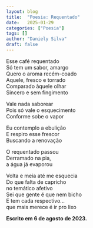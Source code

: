 ```yaml
---
layout: blog
title:  "Poesia: Requentado"
date:   2025-01-29
categories: ["Poesia"]
tags: []
author: "Daniely Silva"
draft: false
---
```

<section class="poesia">

Esse café requentado\
Só tem um sabor, amargo\
Quero o aroma recém-coado\
Aquele, fresco e torrado\
Comparado àquele olhar\
Sincero e sem fingimento

Vale nada saborear\
Pois só vale o esquecimento\
Conforme sobe o vapor

Eu contemplo a ebulição\
E respiro esse frescor\
Buscando a renovação

O requentado passou\
Derramado na pia,\
a água já evaporou

Volta e meia até me esquecia\
Do que falta de capricho\
no temático afetivo\
Sei que gente é que nem bicho\
E tem cada respectivo…\
que mais merece é ir pro lixo

</section>

**Escrito em 6 de agosto de 2023.**
